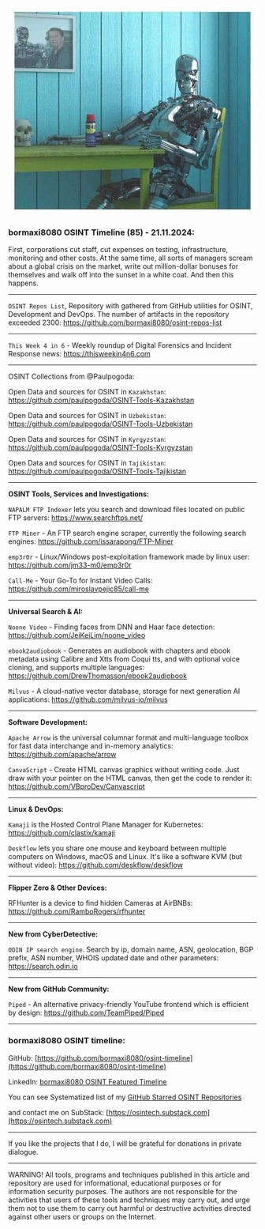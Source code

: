 ![alt text](img/85.jpg)

### bormaxi8080 OSINT Timeline (85) - 21.11.2024:

First, corporations cut staff, cut expenses on testing, infrastructure, monitoring and other costs. At the same time, all sorts of managers scream about a global crisis on the market, write out million-dollar bonuses for themselves and walk off into the sunset in a white coat. And then this happens.

----

```OSINT Repos List```, Repository with gathered from GitHub utilities for OSINT, Development and DevOps. The number of artifacts in the repository exceeded 2300: https://github.com/bormaxi8080/osint-repos-list

----

```This Week 4 in 6``` - Weekly roundup of Digital Forensics and Incident Response news: https://thisweekin4n6.com

----

OSINT Collections from @Paulpogoda:

Open Data and sources for OSINT in ```Kazakhstan```: https://github.com/paulpogoda/OSINT-Tools-Kazakhstan

Open Data and sources for OSINT in ```Uzbekistan```: https://github.com/paulpogoda/OSINT-Tools-Uzbekistan

Open Data and sources for OSINT in ```Kyrgyzstan```: https://github.com/paulpogoda/OSINT-Tools-Kyrgyzstan

Open Data and sources for OSINT in ```Tajikistan```: https://github.com/paulpogoda/OSINT-Tools-Tajikistan

----

**OSINT Tools, Services and Investigations:**

```NAPALM FTP Indexer``` lets you search and download files located on public FTP servers: https://www.searchftps.net/

```FTP Miner``` - An FTP search engine scraper, currently the following search engines: https://github.com/issarapong/FTP-Miner

```emp3r0r``` - Linux/Windows post-exploitation framework made by linux user: https://github.com/jm33-m0/emp3r0r

```Call-Me``` - Your Go-To for Instant Video Calls: https://github.com/miroslavpejic85/call-me

----

**Universal Search & AI:**

```Noone Video``` - Finding faces from DNN and Haar face detection: https://github.com/JeiKeiLim/noone_video

```ebook2audiobook``` - Generates an audiobook with chapters and ebook metadata using Calibre and Xtts from Coqui tts, and with optional voice cloning, and supports multiple languages: https://github.com/DrewThomasson/ebook2audiobook

```Milvus``` - A cloud-native vector database, storage for next generation AI applications: https://github.com/milvus-io/milvus

---

**Software Development:**

```Apache Arrow``` is the universal columnar format and multi-language toolbox for fast data interchange and in-memory analytics: https://github.com/apache/arrow

```CanvaScript``` - Create HTML canvas graphics without writing code. Just draw with your pointer on the HTML canvas, then get the code to render it: https://github.com/VBproDev/Canvascript

----

**Linux & DevOps:**

```Kamaji``` is the Hosted Control Plane Manager for Kubernetes: https://github.com/clastix/kamaji

```Deskflow``` lets you share one mouse and keyboard between multiple computers on Windows, macOS and Linux. It's like a software KVM (but without video): https://github.com/deskflow/deskflow

----

**Flipper Zero & Other Devices:**

RFHunter is a device to find hidden Cameras at AirBNBs: https://github.com/RamboRogers/rfhunter

----

**New from CyberDetective:**

```ODIN IP search engine```. Search by ip, domain name, ASN, geolocation, BGP prefix, ASN number, WHOIS updated date and other parameters: https://search.odin.io

----

**New from GitHub Community:**

```Piped``` - An alternative privacy-friendly YouTube frontend which is efficient by design: https://github.com/TeamPiped/Piped

----
### bormaxi8080 OSINT timeline:

GitHub: [https://github.com/bormaxi8080/osint-timeline](https://github.com/bormaxi8080/osint-timeline)

LinkedIn: [bormaxi8080 OSINT Featured Timeline](https://www.linkedin.com/in/osintech/details/featured/)

You can see Systematized list of my [GitHub Starred OSINT Repositories](https://github.com/bormaxi8080/osint-repos-list)

and contact me on SubStack: [https://osintech.substack.com](https://osintech.substack.com)

----

If you like the projects that I do, I will be grateful for donations in private dialogue.

----

WARNING! All tools, programs and techniques published in this article and repository are used for informational, educational purposes or for information security purposes. The authors are not responsible for the activities that users of these tools and techniques may carry out, and urge them not to use them to carry out harmful or destructive activities directed against other users or groups on the Internet.